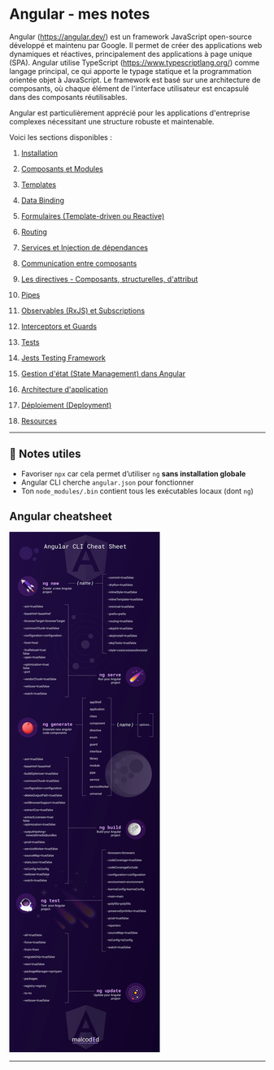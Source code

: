 # Angular - mes notes

Angular (https://angular.dev/) est un framework JavaScript open-source développé et maintenu par Google. Il permet de créer des applications web dynamiques et réactives, principalement des applications à page unique (SPA). Angular utilise TypeScript (https://www.typescriptlang.org/) comme langage principal, ce qui apporte le typage statique et la programmation orientée objet à JavaScript. Le framework est basé sur une architecture de composants, où chaque élément de l'interface utilisateur est encapsulé dans des composants réutilisables.


Angular est particulièrement apprécié pour les applications d'entreprise complexes nécessitant une structure robuste et maintenable.

Voici les sections disponibles :

1. [Installation](docs/01-angular-install.md)
2. [Composants et Modules](docs/02-angular-modules-components.md)
3. [Templates](docs/03-angular-templates.md)
4. [Data Binding](docs/04-angular-data-binding.md)
5. [Formulaires (Template-driven ou Reactive)](docs/05-angular-forms.md)
6. [Routing](docs/06-angular-routing.md)
7. [Services et Injection de dépendances](docs/07-angular-services.md)
8. [Communication entre composants](docs/08-angular-component-communication.md)
9. [Les directives - Composants, structurelles, d'attribut](docs/09-angular-custom-directives-guide.md)
10. [Pipes](docs/10-angular-pipes.md)
11. [Observables (RxJS) et Subscriptions](docs/11-angular-observables-vs-promises.md)
121. [Interceptors et Guards](docs/12.1-angular-interceptors-guards.md)

13. [Tests](docs/13-angular-tests.md)
14. [Jests Testing Framework](docs/14-angular-tests-jest.md)
15. [Gestion d'état (State Management) dans Angular](docs/15-angular-state-management.md)
16. [Architecture d'application ](docs/16-angular-architecture.md)
17. [Déploiement (Deployment)](docs/17-angular-deploiement.md)
18. [Resources](docs/18-angular-resources.md)

---

## 📌 Notes utiles

- Favoriser `npx` car cela permet d’utiliser `ng` **sans installation globale**
- Angular CLI cherche `angular.json` pour fonctionner
- Ton `node_modules/.bin` contient tous les exécutables locaux (dont `ng`)


## Angular cheatsheet
![Angular cheatsheet](images/angular-cli-cheat-sheet.9X-IsgXf_yph9l.webp)

---

